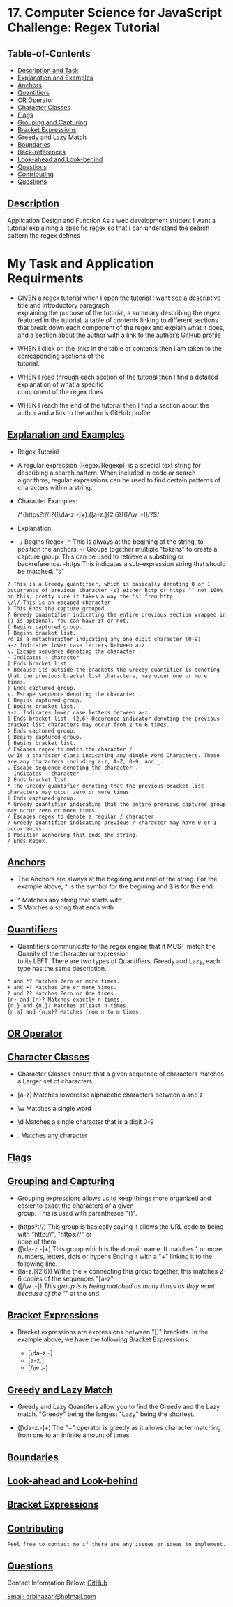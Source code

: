 # 17. Computer Science for JavaScript Challenge: Regex Tutorial 


  ## Table-of-Contents
  * [Description and Task](#description)
  * [Explanation and Examples](#explain)
  * [Anchors](#anchors)   
  * [Quantifiers](#quantifiers)   
  * [OR Operator](#OR)  
  * [Character Classes](#classes)
  * [Flags](#flags)   
  * [Grouping and Capturing](#grouping)
  * [Bracket Expressions](#bracket)   
  * [Greedy and Lazy Match](#greedy)
  * [Boundaries](#boundaries)
  * [Back-references](#back)   
  * [Look-ahead and Look-behind](#look)  
  * [Questions](#questions)
  * [Contributing](#table-of-contents)
  * [Questions](#table-of-contents)


 ## [Description](#table-of-contents)
 
Application Design and Function
As a web development student I want a tutorial explaining a specific regex
so that I can understand the search pattern the regex defines


 # My Task and Application Requirments

  - GIVEN a regex tutorial when I open the tutorial I want see a descriptive title and introductory paragraph   
    explaining the purpose of the tutorial, a summary describing the regex featured in the tutorial, a table of contents linking to different sections that break down each component of the regex and explain what it does, and a section about the author with a link to the author’s GitHub profile

  - WHEN I click on the links in the table of contents then I am taken to the corresponding sections of the   
    tutorial.

  - WHEN I read through each section of the tutorial then I find a detailed explanation of what a specific      
    component of the regex does

  - WHEN I reach the end of the tutorial then I find a section about the author and a 
    link to the author’s GitHub profile

## [Explanation and Examples](#table-of-contents)

  * Regex Tutorial

   - A regular expression (Regex/Regexp), is a special text string for describing a search pattern. When
     included in code or search algorithms, regular expressions can be used to find certain patterns of characters within a string.

  * Character Examples:

     /^(https?:\/\/)?([\da-z\.-]+)\.([a-z\.]{2,6})([\/\w \.-]*)*\/?$/ 

  * Explanation: 

   - -/ Begins Regex -^ This is always at the begining of the string, to position the anchors. -( Groups together multiple "tokens" to create a capture group. This can be used to retrieve a substring or backreference. -https This indicates a sub-expression string that should be matched. "s"

    ? This is a Greedy quantifier, which is basically denoting 0 or 1 occurrence of previous character (s) either http or https ^^ not 100% on this, pretty sure it takes a way the 's' from http
    \/\/ This is an escaped character
    ) This Ends the capture grouped.
    ? Greedy quaintifier indicating the entire previous section wrapped in () is optional. You can have it or not.
    ( Begins captured group.
    [ Begins bracket list.
    /d Is a metacharacter indicating any one digit character (0-9)
    a-z Indicates lower case letters between a-z.
    \. Escape sequence denoting the character .
    - Indicates - character
    ] Ends bracket list.
    + Because its outside the brackets the Greedy quantifier is denoting that the previous bracket list characters, may occur one or more times.
    ) Ends captured group.
    \. Escape sequence denoting the character .
    ( Begins captured group.
    [ Begins bracket list.
    a-z. Indicates lower case letters between a-z.
    ] Ends bracket list. {2,6} Occurence indicator denoting the previous bracket list characters may occur from 2 to 6 times.
    ) Ends captured group.
    ( Begins captured group.
    [ Begins bracket list.
    / Escapes regex to match the character /
    \w Is a character class indicating any dingle Word Characters. Those are any characters including a-z, A-Z, 0-9, and _.
    . Escape sequence denoting the character .
    - Indicates - character
    ] Ends bracket list.
    * The Greedy quantifier denoting that the previous bracket list characters may occur zero or more times
    ) Ends captured group.
    * Greedy quantifier indicating that the entire previous captured group may occur zero or more times.
    / Escapes regex to denote a regular / character
    ? Greedy quantifier indicating previous / character may have 0 or 1 occurrences.
    $ Position acnhoring that ends the string.
    / Ends Regex.



## [Anchors](#table-of-contents)
 -  The Anchors are always at the begining and end of the string. For the example above, ^ is the symbol for the 
    begining and $ is for the end.

   * ^               Matches any string that starts with
   * $               Matches a string that ends with


## [Quantifiers](#table-of-contents)
    
   - Quantifiers communicate to the regex engine that it MUST match the Quanity of the character or expression  
    to its LEFT. There are two types of Quantifiers; Greedy and Lazy, each type has the same description.

    * and *? Matches Zero or more times.
    + and +? Matches One or more times.
    ? and ?? Matches Zero or One times.
    {n} and {n}? Matches exactly n times.
    {n,} and {n,}? Matches atleast n times.
    {n,m} and {n,m}? Matches from n to m times.

  
## [OR Operator](#table-of-contents)
  
  
## [Character Classes](#table-of-contents)
  
- Character Classes ensure that a given sequence of characters matches a Larger set of characters.

- [a-z]          Matches lowercase alphabetic characters between a and z
- \w             Matches a single word
- \d             Matches a single character that is a digit 0-9
- .              Matches any character

  
## [Flags](#table-of-contents)
  
  
## [Grouping and Capturing](#table-of-contents)
  
* Grouping expressions allows us to keep things more organized and easier to exact the characters of a given  
    group. This is used with parentheses "()".

- (https?:\/\/) This group is basically saying it allows the URL code to being with "http://", "https://" or  
   none of them.
- ([\da-z\.-]+)     This group which is the domain name. It matches 1 or more numbers, letters, dots or hypens 
   Ending it with a "+" linking it to the following line.
- ([a-z\.]{2,6})    Withe the + connecting this group together, this matches 2-6 copies of the sequences "[a-z\"
- ([\/\w \.-]*)     This group is is being matched as many times as they want because of the "*" at the end. 


  
## [Bracket Expressions](#table-of-contents)
  
* Bracket expressions are expressions between "[]" brackets. In the example above, we have the following 
  Bracket Expressions.

  - [\da-z\.-]
  - [a-z\.]
  - [\/\w \.-]
  
## [Greedy and Lazy Match](#table-of-contents)

  * Greedy and Lazy Quantifers allow you to find the Greedy and the Lazy match. "Greedy" being the longest
    "Lazy" being the shortest.
  
  - ([\da-z\.-]+) The "+" operator is greedy as it allows character matching from one to an infinite amount of 
    times.

## [Boundaries](#table-of-contents)
  
  
## [Look-ahead and Look-behind](#table-of-contents)
  
  
## [Bracket Expressions](#table-of-contents)


    
## [Contributing](#table-of-contents)
  
    Feel free to contact me if there are any issues or ideas to implement.
    
  ## [Questions](#table-of-contents)
  Contact Information Below:
  [GitHub](https://github.com/arbinazari)

  [Email: arbinazari@hotmail.com](mailto:arbinazari@hotmail.com)
